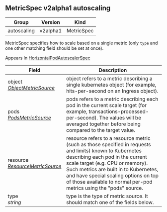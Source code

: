 ## MetricSpec v2alpha1 autoscaling

Group        | Version     | Kind
------------ | ---------- | -----------
autoscaling | v2alpha1 | MetricSpec



MetricSpec specifies how to scale based on a single metric (only `type` and one other matching field should be set at once).

<aside class="notice">
Appears In  <a href="#horizontalpodautoscalerspec-v2alpha1">HorizontalPodAutoscalerSpec</a> </aside>

Field        | Description
------------ | -----------
object <br /> *[ObjectMetricSource](#objectmetricsource-v2alpha1)*  | object refers to a metric describing a single kubernetes object (for example, hits-per-second on an Ingress object).
pods <br /> *[PodsMetricSource](#podsmetricsource-v2alpha1)*  | pods refers to a metric describing each pod in the current scale target (for example, transactions-processed-per-second).  The values will be averaged together before being compared to the target value.
resource <br /> *[ResourceMetricSource](#resourcemetricsource-v2alpha1)*  | resource refers to a resource metric (such as those specified in requests and limits) known to Kubernetes describing each pod in the current scale target (e.g. CPU or memory). Such metrics are built in to Kubernetes, and have special scaling options on top of those available to normal per-pod metrics using the "pods" source.
type <br /> *string*  | type is the type of metric source.  It should match one of the fields below.

